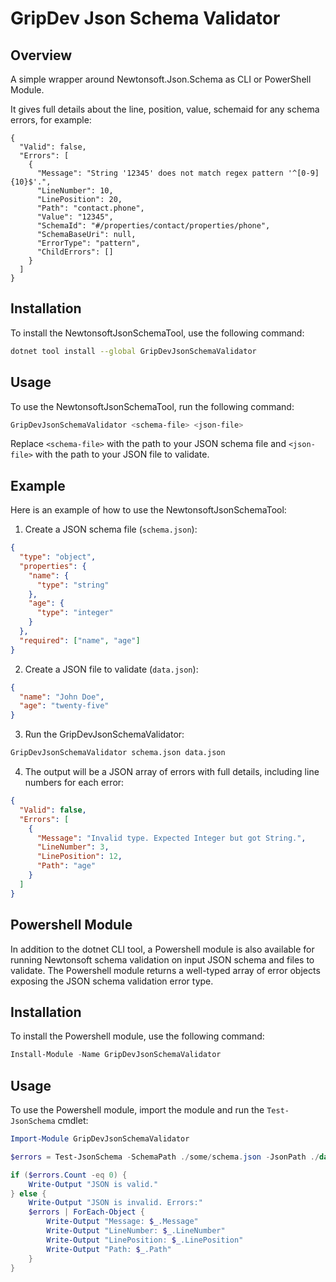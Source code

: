 # GripDev Json Schema Validator

## Overview

A simple wrapper around Newtonsoft.Json.Schema as CLI or PowerShell Module.

It gives full details about the line, position, value, schemaid for any schema errors, for example:

```
{
  "Valid": false,
  "Errors": [
    {
      "Message": "String '12345' does not match regex pattern '^[0-9]{10}$'.",
      "LineNumber": 10,
      "LinePosition": 20,
      "Path": "contact.phone",
      "Value": "12345",
      "SchemaId": "#/properties/contact/properties/phone",
      "SchemaBaseUri": null,
      "ErrorType": "pattern",
      "ChildErrors": []
    }
  ]
}
```

## Installation

To install the NewtonsoftJsonSchemaTool, use the following command:

```sh
dotnet tool install --global GripDevJsonSchemaValidator
```

## Usage

To use the NewtonsoftJsonSchemaTool, run the following command:

```sh
GripDevJsonSchemaValidator <schema-file> <json-file>
```

Replace `<schema-file>` with the path to your JSON schema file and `<json-file>` with the path to your JSON file to validate.

## Example

Here is an example of how to use the NewtonsoftJsonSchemaTool:

1. Create a JSON schema file (`schema.json`):

```json
{
  "type": "object",
  "properties": {
    "name": {
      "type": "string"
    },
    "age": {
      "type": "integer"
    }
  },
  "required": ["name", "age"]
}
```

2. Create a JSON file to validate (`data.json`):

```json
{
  "name": "John Doe",
  "age": "twenty-five"
}
```

3. Run the GripDevJsonSchemaValidator:

```sh
GripDevJsonSchemaValidator schema.json data.json
```

4. The output will be a JSON array of errors with full details, including line numbers for each error:

```json
{
  "Valid": false,
  "Errors": [
    {
      "Message": "Invalid type. Expected Integer but got String.",
      "LineNumber": 3,
      "LinePosition": 12,
      "Path": "age"
    }
  ]
}
```

## Powershell Module

In addition to the dotnet CLI tool, a Powershell module is also available for running Newtonsoft schema validation on input JSON schema and files to validate. The Powershell module returns a well-typed array of error objects exposing the JSON schema validation error type.

## Installation

To install the Powershell module, use the following command:

```powershell
Install-Module -Name GripDevJsonSchemaValidator
```

## Usage

To use the Powershell module, import the module and run the `Test-JsonSchema` cmdlet:

```powershell
Import-Module GripDevJsonSchemaValidator

$errors = Test-JsonSchema -SchemaPath ./some/schema.json -JsonPath ./data.json

if ($errors.Count -eq 0) {
    Write-Output "JSON is valid."
} else {
    Write-Output "JSON is invalid. Errors:"
    $errors | ForEach-Object {
        Write-Output "Message: $_.Message"
        Write-Output "LineNumber: $_.LineNumber"
        Write-Output "LinePosition: $_.LinePosition"
        Write-Output "Path: $_.Path"
    }
}
```
